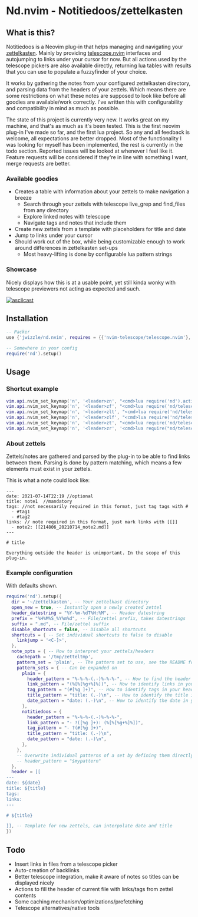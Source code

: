 # Nd.nvim - Notitiedoos/zettelkasten

## What is this?

Notitiedoos is a Neovim plug-in that helps managing and navigating your [zettelkasten](https://zettelkasten.de/posts/overview/).
Mainly by providing [telescope.nvim](https://github.com/nvim-telescope/telescope.nvim) interfaces and autojumping to links under your cursor for now. But all actions used by the telescope pickers are also available directly, returning lua tables with results that you can use to populate a fuzzyfinder of your choice.

It works by gathering the notes from your configured zettelkasten directory, and parsing data from the headers of your zettels. Which means there are some restrictions on what these notes are supposed to look like before all goodies are available/work correctly. I've written this with configurability and compatibility in mind as much as possible.

The state of this project is currently very new. It works great on my machine, and that's as much as it's been tested. This is the first neovim plug-in I've made so far, and the first lua project. So any and all feedback is welcome, all expectations are better dropped.
Most of the functionality I was looking for myself has been implemented, the rest is currently in the todo section. Reported issues will be looked at whenever I feel like it. Feature requests will be considered if they're in line with something I want, merge requests are better.

### Available goodies

* Creates a table with information about your zettels to make navigation a breeze
  * Search through your zettels with telescope live_grep and find_files from any directory
  * Explore linked notes with telescope
  * Navigate tags and notes that include them
* Create new zettels from a template with placeholders for title and date
* Jump to links under your cursor
* Should work out of the box, while being customizable enough to work around differences in zettelkasten set-ups
  * Most heavy-lifting is done by configurable lua pattern strings

### Showcase

Nicely displays how this is at a usable point, yet still kinda wonky with telescope previewers not acting as expected and such.

[![asciicast](https://asciinema.org/a/427634.svg)](https://asciinema.org/a/427634)

## Installation

```lua
-- Packer
use {'jwizzle/nd.nvim', requires = {{'nvim-telescope/telescope.nvim'}, {'nvim-lua/popup.nvim'}, {'nvim-lua/plenary.nvim'}}}

-- Somewhere in your config
require('nd').setup()
```

## Usage

### Shortcut example

```lua
vim.api.nvim_set_keymap('n', '<leader>zn', "<cmd>lua require('nd').actions.new()<CR>", {})
vim.api.nvim_set_keymap('n', '<leader>zf', "<cmd>lua require('nd/telescope').find_notes()<CR>", {})
vim.api.nvim_set_keymap('n', '<leader>zlt', "<cmd>lua require('nd/telescope').find_links_to()<CR>", {})
vim.api.nvim_set_keymap('n', '<leader>zlf', "<cmd>lua require('nd/telescope').find_links_from()<CR>", {})
vim.api.nvim_set_keymap('n', '<leader>zt', "<cmd>lua require('nd/telescope').find_tags()<CR>", {})
vim.api.nvim_set_keymap('n', '<leader>zr', '<cmd>lua require("nd/telescope").live_grep()<CR>', {})
```

### About zettels

Zettels/notes are gathered and parsed by the plug-in to be able to find links between them.
Parsing is done by pattern matching, which means a few elements must exist in your zettels.

This is what a note could look like:
```
---
date: 2021-07-14T22:19 //optional
title: note1  //mandatory
tags: //not necessarily required in this format, just tag tags with #
  - #tag1
  - #tag2
links: // note required in this format, just mark links with [[]]
  - note2: [[214806_20210714_note2.md]]
---

# title

Everything outside the header is unimportant. In the scope of this plug-in.
```

### Example configuration

With defaults shown.

```lua
require('nd').setup({
  dir = '~/zettelkasten', -- Your zettelkast directory
  open_new = true, -- Instantly open a newly created zettel
  header_datestring = "%Y-%m-%dT%H:%M", -- Header datestring
  prefix = "%H%M%S_%Y%m%d", -- File/zettel prefix, takes datestrings
  suffix = ".md", -- File/zettel suffix
  disable_shortcuts = false, -- Disable all shortcuts
  shortcuts = { -- Set individual shortcuts to false to disable
    linkjump = '<C-]>',
  },
  note_opts = { -- How to interpret your zettels/headers
    cachepath = '/tmp/zetteltmp',
    pattern_set = 'plain', -- The pattern set to use, see the README for more info
    pattern_sets = { -- Can be expanded on
      plain = {
        header_pattern = "%-%-%-(.-)%-%-%-", -- How to find the header in your zettel
        link_pattern = "(%[%[%g+%]%])", -- How to identify links in your header
        tag_pattern = "(#[%g ]+)", -- How to identify tags in your header
        title_pattern = "title: (.-)\n", -- How to identify the title in your header
        date_pattern = "date: (.-)\n", -- How to identify the date in your header
      },
      notitiedoos = {
        header_pattern = "%-%-%-(.-)%-%-%-",
        link_pattern = "- ?([%g ]+): (%[%[%g+%]%])",
        tag_pattern = "- ?(#[%g ]+)",
        title_pattern = "title: (.-)\n",
        date_pattern = "date: (.-)\n",
      },
    },
    -- Overwrite individual patterns of a set by defining them directly in note_opts
    -- header_pattern = "$mypattern"
  },
  header = [[
---
date: ${date}
title: ${title}
tags:
links:
---

# ${title}

]], -- Template for new zettels, can interpolate date and title
})
```

## Todo

* Insert links in files from a telescope picker
* Auto-creation of backlinks
* Better telescope integration, make it aware of notes so titles can be displayed nicely
* Actions to fill the header of current file with links/tags from zettel contents
* Some caching mechanism/optimizations/prefetching
* Telescope alternatives/native tools

